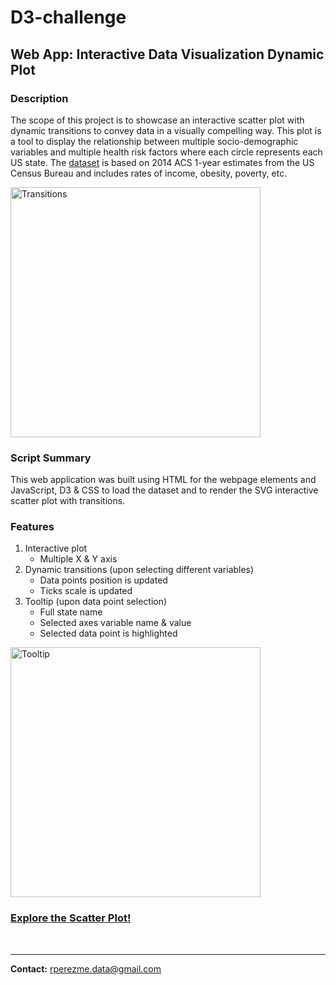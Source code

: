 # D3-challenge
## Web App: Interactive Data Visualization Dynamic Plot

### Description
The scope of this project is to showcase an interactive scatter plot with dynamic transitions to convey data in a visually compelling way. This plot is a tool to display the relationship between multiple socio-demographic variables and multiple health risk factors where each circle represents each US state. The [dataset](D3_data_journalism/assets/data/data.csv) is based on 2014 ACS 1-year estimates from the US Census Bureau and includes rates of income, obesity, poverty, etc.

<img src="D3_data_journalism/images/transitions.gif" alt="Transitions" height="400">

### Script Summary
This web application was built using HTML for the webpage elements and JavaScript, D3 & CSS to load the dataset and to render the SVG interactive scatter plot with transitions.

### Features

1. Interactive plot
    + Multiple X & Y axis
2. Dynamic transitions (upon selecting different variables)
    + Data points position is updated 
    + Ticks scale is updated
3. Tooltip (upon data point selection)
    + Full state name
    + Selected axes variable name & value
    + Selected data point is highlighted

<img src="D3_data_journalism/images/tooltip.gif" alt="Tooltip" height="400">

### [Explore the Scatter Plot!](https://rperezme-data.github.io/H16_D3-challenge/D3_data_journalism/)
<br>

--- 

**Contact:** [rperezme.data@gmail.com](mailto:rperezme.data@gmail.com)